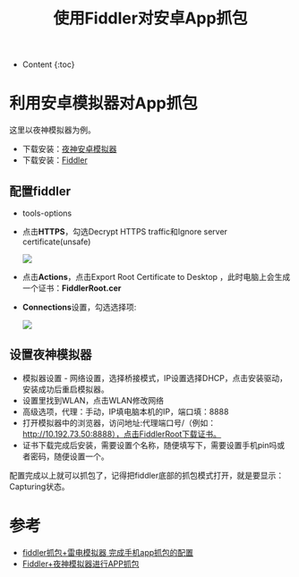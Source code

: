 ﻿---
layout:		post
category:	"soft"
title:		"使用Fiddler对安卓App抓包"
tags:		[fiddler,Android]
---
- Content
{:toc}
# 利用安卓模拟器对App抓包

这里以夜神模拟器为例。

- 下载安装：[夜神安卓模拟器](https://www.yeshen.com/)
- 下载安装：[Fiddler](https://www.telerik.com/download/fiddler)

## **配置fiddler**

- tools-options

- 点击**HTTPS**，勾选Decrypt HTTPS traffic和Ignore server certificate(unsafe)

  ![](https://img-blog.csdnimg.cn/20200531161239132.png)

- 点击**Actions**，点击Export Root Certificate to Desktop ，此时电脑上会生成 一个证书：**FiddlerRoot.cer**

- **Connections**设置，勾选选择项:

  ![](https://img-blog.csdnimg.cn/202005311612393.png)



## 设置夜神模拟器

- 模拟器设置 - 网络设置，选择桥接模式，IP设置选择DHCP，点击安装驱动，安装成功后重启模拟器。
- 设置里找到WLAN，点击WLAN修改网络
- 高级选项，代理：手动，IP填电脑本机的IP，端口填：8888
- 打开模拟器中的浏览器，访问地址:代理端口号/（例如：http://10.192.73.50:8888），点击FiddlerRoot下载证书。
- 证书下载完成后安装，需要设置个名称，随便填写下，需要设置手机pin吗或者密码，随便设置一个。



配置完成以上就可以抓包了，记得把fiddler底部的抓包模式打开，就是要显示：Capturing状态。



# 参考

- [fiddler抓包+雷电模拟器 完成手机app抓包的配置](https://www.likecs.com/show-205182531.html)
- [Fiddler+夜神模拟器进行APP抓包](https://blog.csdn.net/21aspnet/article/details/103977908)